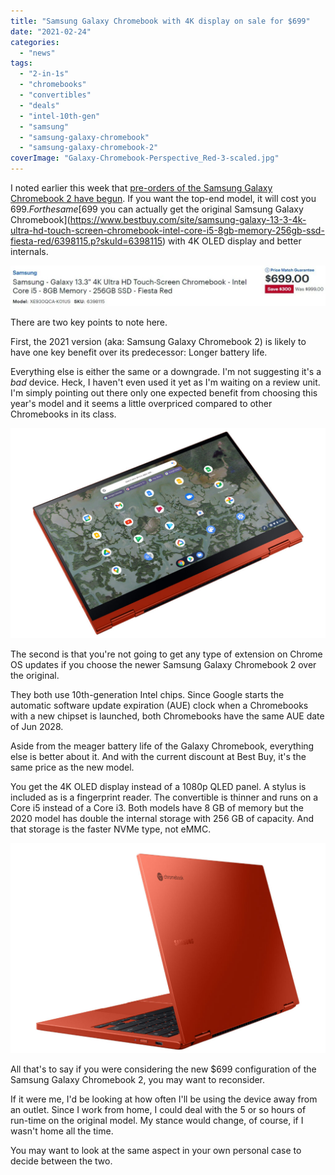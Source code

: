 ```yaml
---
title: "Samsung Galaxy Chromebook with 4K display on sale for $699"
date: "2021-02-24"
categories: 
  - "news"
tags: 
  - "2-in-1s"
  - "chromebooks"
  - "convertibles"
  - "deals"
  - "intel-10th-gen"
  - "samsung"
  - "samsung-galaxy-chromebook"
  - "samsung-galaxy-chromebook-2"
coverImage: "Galaxy-Chromebook-Perspective_Red-3-scaled.jpg"
---
```


I noted earlier this week that [pre-orders of the Samsung Galaxy Chromebook 2 have begun](https://www.aboutchromebooks.com/news/samsung-galaxy-chromebook-2-pre-orders-begin-with-bonus-store-credits-from-best-buy-and-samsung/ "Samsung Galaxy Chromebook 2 pre-orders begin with bonus store credits from Best Buy and Samsung"). If you want the top-end model, it will cost you $699. For the same [$699 you can actually get the original Samsung Galaxy Chromebook](https://www.bestbuy.com/site/samsung-galaxy-13-3-4k-ultra-hd-touch-screen-chromebook-intel-core-i5-8gb-memory-256gb-ssd-fiesta-red/6398115.p?skuId=6398115) with 4K OLED display and better internals.

[![](images/Samung-Galaxy-Chromebook-deal-699-1024x132.jpg)](https://www.bestbuy.com/site/samsung-galaxy-13-3-4k-ultra-hd-touch-screen-chromebook-intel-core-i5-8gb-memory-256gb-ssd-fiesta-red/6398115.p?skuId=6398115)

There are two key points to note here.

First, the 2021 version (aka: Samsung Galaxy Chromebook 2) is likely to have one key benefit over its predecessor: Longer battery life.

Everything else is either the same or a downgrade. I'm not suggesting it's a _bad_ device. Heck, I haven't even used it yet as I'm waiting on a review unit. I'm simply pointing out there only one expected benefit from choosing this year's model and it seems a little overpriced compared to other Chromebooks in its class.

![Samsung Galaxy Chromebook 2 tablet mode](images/Galaxy-Chromebook-2_Dynamic2_Red-1024x683.jpg)

The second is that you're not going to get any type of extension on Chrome OS updates if you choose the newer Samsung Galaxy Chromebook 2 over the original.

They both use 10th-generation Intel chips. Since Google starts the automatic software update expiration (AUE) clock when a Chromebooks with a new chipset is launched, both Chromebooks have the same AUE date of Jun 2028.

Aside from the meager battery life of the Galaxy Chromebook, everything else is better about it. And with the current discount at Best Buy, it's the same price as the new model.

You get the 4K OLED display instead of a 1080p QLED panel. A stylus is included as is a fingerprint reader. The convertible is thinner and runs on a Core i5 instead of a Core i3. Both models have 8 GB of memory but the 2020 model has double the internal storage with 256 GB of capacity. And that storage is the faster NVMe type, not eMMC.

![Samsung Galaxy Chromebook 2 right side](images/Galaxy-Chromebook-2_Dynamic3_Red-1024x683.jpg)

All that's to say if you were considering the new $699 configuration of the Samsung Galaxy Chromebook 2, you may want to reconsider.

If it were me, I'd be looking at how often I'll be using the device away from an outlet. Since I work from home, I could deal with the 5 or so hours of run-time on the original model. My stance would change, of course, if I wasn't home all the time.

You may want to look at the same aspect in your own personal case to decide between the two.
